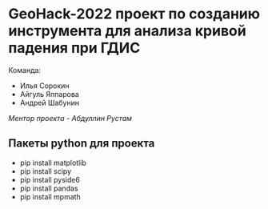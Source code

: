 # GeoHack-2022 проект по созданию инструмента для анализа кривой падения при ГДИС
Команда:
- Илья Сорокин
- Айгуль Яппарова
- Андрей Шабунин

*Ментор проекта - Абдуллин Рустам*
## Пакеты python для проекта
- pip install matplotlib
- pip install scipy
- pip install pyside6
- pip install pandas
- pip install mpmath